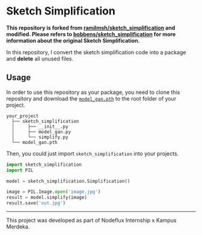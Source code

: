 # Sketch Simplification

**This repository is forked from [ramilmsh/sketch_simplification](https://github.com/ramilmsh/sketch_simplification) and modified. Please refers to [bobbens/sketch_simplification](https://github.com/bobbens/sketch_simplification) for more information about the original Sketch Simplification.**

In this repository, I convert the sketch simplification code into a package and **delete** all unused files.

## Usage

In order to use this repository as your package, you need to clone this repository and download the [`model_gan.pth`](https://mega.nz/folder/2lUn1YbY#JhTkB1vdaBMeTCSs37iTVA) to the root folder of your project.

```
your_project
  ├── sketch_simplification
  │     ├── __init__.py
  │     ├── model_gan.py
  │     └── simplify.py
  └── model_gan.pth
```

Then, you could just import `sketch_simplification` into your projects.

```py
import sketch_simplification
import PIL

model = sketch_simplification.Simplification()

image = PIL.Image.open('image.jpg')
result = model.simplify(image)
result.save('out.jpg')
```

---

This project was developed as part of Nodeflux Internship x Kampus Merdeka.
